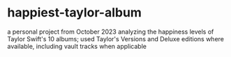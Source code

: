 # happiest-taylor-album
a personal project from October 2023 analyzing the happiness levels of Taylor Swift's 10 albums; used Taylor's Versions and Deluxe editions where available, including vault tracks when applicable

